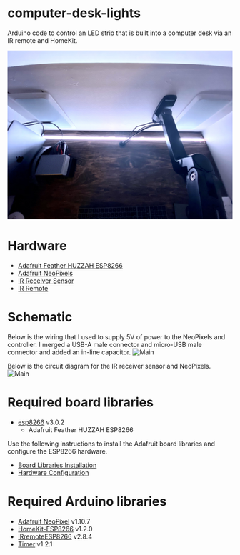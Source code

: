 # computer-desk-lights
Arduino code to control an LED strip that is built into a computer desk via an IR remote and HomeKit.

![Main](https://github.com/ajschwieterman/computer-desk/blob/main/main.jpg)

# Hardware
- [Adafruit Feather HUZZAH ESP8266](https://www.adafruit.com/product/2821)
- [Adafruit NeoPixels](https://www.adafruit.com/product/1138)
- [IR Receiver Sensor](https://www.adafruit.com/product/157)
- [IR Remote](https://www.amazon.com/SUPERNIGHT-Remote-Controller-Wireless-Control/dp/B00AF5YOK2/ref=asc_df_B00AF5YOK2/?tag=hyprod-20&linkCode=df0&hvadid=233903308735&hvpos=&hvnetw=g&hvrand=3245025783190143450&hvpone=&hvptwo=&hvqmt=&hvdev=c&hvdvcmdl=&hvlocint=&hvlocphy=9017486&hvtargid=pla-393085054271&psc=1)

# Schematic
Below is the wiring that I used to supply 5V of power to the NeoPixels and controller.  I merged a USB-A male connector and micro-USB male connector and added an in-line capacitor.
![Main](https://github.com/ajschwieterman/computer-desk-lights/blob/main/power.png)

Below is the circuit diagram for the IR receiver sensor and NeoPixels.
![Main](https://github.com/ajschwieterman/computer-desk-lights/blob/main/schematic.png)

# Required board libraries
- [esp8266](https://github.com/esp8266/Arduino) v3.0.2
  - Adafruit Feather HUZZAH ESP8266

Use the following instructions to install the Adafruit board libraries and configure the ESP8266 hardware.
- [Board Libraries Installation](https://learn.adafruit.com/adafruit-feather-huzzah-esp8266/using-arduino-ide)
- [Hardware Configuration](https://github.com/Mixiaoxiao/Arduino-HomeKit-ESP8266#recommended-settings-in-ide)

# Required Arduino libraries
- [Adafruit NeoPixel](https://github.com/adafruit/Adafruit_NeoPixel) v1.10.7
- [HomeKit-ESP8266](https://github.com/Mixiaoxiao/Arduino-HomeKit-ESP8266) v1.2.0
- [IRremoteESP8266](https://github.com/crankyoldgit/IRremoteESP8266) v2.8.4
- [Timer](https://github.com/sstaub/Timer) v1.2.1
